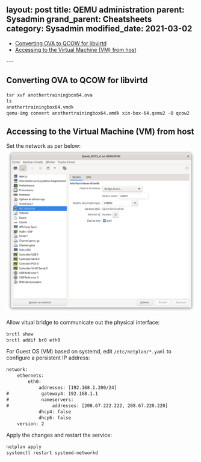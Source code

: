 layout: post
title: QEMU administration
parent: Sysadmin
grand_parent: Cheatsheets  
category: Sysadmin
modified_date: 2021-03-02
---

<!-- vscode-markdown-toc -->
* [Converting OVA to QCOW for libvirtd](#ConvertingOVAtoQCOWforlibvirtd)
* [ Accessing to the Virtual Machine (VM) from host](#AccessingtotheVirtualMachineVMfromhost)

<!-- vscode-markdown-toc-config
	numbering=false
	autoSave=true
	/vscode-markdown-toc-config -->
<!-- /vscode-markdown-toc -->---

## <a name='ConvertingOVAtoQCOWforlibvirtd'></a>Converting OVA to QCOW for libvirtd

```
tar xvf anothertrainingbox64.ova
ls
anothertrainingbox64.vmdk
qemu-img convert anothertrainingbox64.vmdk xin-box-64.qemu2 -O qcow2
```

## <a name='AccessingtotheVirtualMachineVMfromhost'></a> Accessing to the Virtual Machine (VM) from host

Set the network as per below:
![.](/assets/images/qemu-vm-network-settings.png)

Allow vitual bridge to communicate out the physical interface:
```
brctl show
brctl addif br0 eth0
```

For Guest OS (VM) based on systemd, edit ```/etc/netplan/*.yaml``` to configure a persistent IP address:
```
network:
    ethernets:
        eth0:
            addresses: [192.168.1.200/24]
#            gateway4: 192.168.1.1
#            nameservers:
#                addresses: [208.67.222.222, 208.67.220.220]
            dhcp4: false
            dhcp6: false
    version: 2
```

Apply the changes and restart the service:
```
netplan apply
systemctl restart systemd-networkd
```



